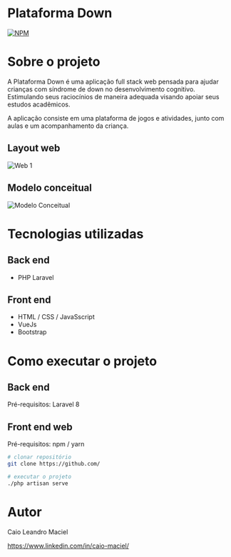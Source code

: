 # Plataforma Down
[![NPM](https://img.shields.io/npm/l/react)](https://github.com/devsuperior/sds1-wmazoni/blob/master/LICENSE) 

# Sobre o projeto

A Plataforma Down é uma aplicação full stack web pensada para ajudar crianças com síndrome de down no desenvolvimento cognitivo. Estimulando seus raciocínios de maneira adequada visando apoiar seus estudos acadêmicos.

A aplicação consiste em uma plataforma de jogos e atividades, junto com aulas e um acompanhamento da criança.

## Layout web
![Web 1]()

## Modelo conceitual
![Modelo Conceitual]()

# Tecnologias utilizadas
## Back end
- PHP Laravel
## Front end
- HTML / CSS / JavaSscript
- VueJs
- Bootstrap

# Como executar o projeto

## Back end
Pré-requisitos: Laravel 8

## Front end web
Pré-requisitos: npm / yarn

```bash
# clonar repositório
git clone https://github.com/

# executar o projeto
./php artisan serve
```

# Autor

Caio Leandro Maciel

https://www.linkedin.com/in/caio-maciel/

